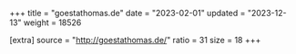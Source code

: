 +++
title = "goestathomas.de"
date = "2023-02-01"
updated = "2023-12-13"
weight = 18526

[extra]
source = "http://goestathomas.de/"
ratio = 31
size = 18
+++
